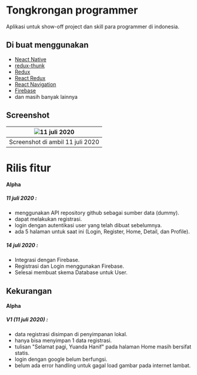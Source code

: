 # Tongkrongan programmer

Aplikasi untuk show-off project dan skill para programmer di indonesia.

## Di buat menggunakan
- [Neact Native](https://reactnative.dev/)
- [redux-thunk](https://github.com/reduxjs/redux-thunk)
- [Redux](https://redux.js.org/)
- [React Redux](https://react-redux.js.org/)
-  [React Navigation](https://reactnavigation.org/)
-  [Firebase](https://firebase.google.com/)
- dan masih banyak lainnya
## Screenshot
| ![11 juli 2020](https://gitlab.com/yuandahanif/tongkrongan-programmer-mobile-app/-/raw/master/src/screenshot/ezgif.com-optimize.gif) | 
|--|
| Screenshot di ambil 11 juli 2020 |

# Rilis fitur

#### Alpha 
##### 11 juli 2020 :
- menggunakan API repository github sebagai sumber data (dummy).
- dapat melakukan registrasi.
- login dengan autentikasi user yang telah dibuat sebelumnya.
- ada 5 halaman untuk saat ini (Login, Register, Home, Detail, dan Profile).

##### 14 juli 2020 :
- Integrasi dengan Firebase.
- Registrasi dan Login menggunakan Firebase.
- Selesai membuat skema Database untuk User.

## Kekurangan
#### Alpha
##### V1 (11 juli 2020) :
- data registrasi disimpan di penyimpanan lokal.
- hanya bisa menyimpan 1 data registrasi.
- tulisan "Selamat pagi, Yuanda Hanif" pada halaman Home masih bersifat statis.
- login dengan google belum berfungsi.
- belum ada error handling untuk gagal load gambar pada internet lambat.


